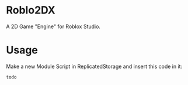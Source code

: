 # Roblo2DX

A 2D Game "Engine" for Roblox Studio.

# Usage

Make a new Module Script in ReplicatedStorage and insert this code in it:

``todo``
